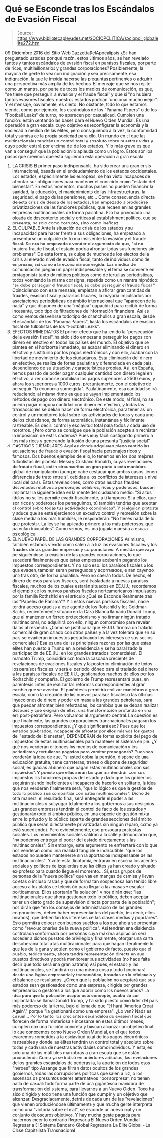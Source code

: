 # Qué se Esconde tras los Escándalos de Evasión Fiscal

> Source: https://www.bibliotecapleyades.net/SOCIOPOLITICA/sociopol_globalelite272.htm

09 Diciembre 2016
del Sitio Web GazzettaDelApocalipsis
¿Se han preguntado ustedes por qué razón, estos últimos años, se han revelado tantos y tantos escándalos de evasión fiscal en paraísos fiscales, por parte de ricos, multimillonarios y grandes corporaciones? Posiblemente, la mayoría de gente lo vea con indignación y sea precisamente, esa indignación, la que le impida hacerse las preguntas pertinentes o adquirir una perspectiva más amplia de los hechos. El mensaje que se nos repite como un mantra, por parte de todos los medios de comunicación, es que,
"se tiene que perseguir la evasión y el fraude fiscal" y que si "no hubiera tantos evasores fiscales, nuestros estados podrían funcionar mucho mejor".
Y el mensaje, obviamente, es cierto. No obstante, todo lo que estamos viendo, como por ejemplo, los escándalos de los "Panama Papers" o de los "Football Leaks" de turno, no aparecen por casualidad. Cumplen una función:
están sentando las bases para el Nuevo Orden Mundial.
Es una operación a gran escala, cuyo objetivo es reconfigurar la economía y la sociedad a medida de las élites, pero consiguiendo a la vez, la conformidad total y sumisa de la propia sociedad para ello. Un mundo en el que las multinacionales tendrán un control total y absoluto sobre nuestras vidas y cuyo poder estará por encima del de los estados. Y lo más grave es que van a conseguir que la población lo aplauda como un logro. Estos son los pasos que creemos que está siguiendo esta operación a gran escala
1. LA CRISIS El primer paso indispensable, ha sido crear una gran crisis internacional, basada en el endeudamiento de los estados occidentales. Los estados, especialmente los europeos, se han visto incapaces de afrontar sus obligaciones para mantener el conocido como "estado del bienestar". En estos momentos, muchos países no pueden financiar la sanidad, la educación, el mantenimiento de las infraestructuras, la seguridad, el pago de las pensiones, etc... Como consecuencia directa de esta crisis de deuda de los estados, han empezado a producirse privatizaciones de las funciones públicas, que recaen en las grandes empresas multinacionales de forma paulatina. Eso ha provocado una oleada de descontento social y críticas al establishment político, que se presenta, no solo como corrupto, sino como ineficaz.
2. EL CULPABLE Ante la situación de crisis de los estados y su incapacidad para hacer frente a sus obligaciones, ha empezado a presentarse un culpable de forma insistente:
la evasión y el fraude fiscal.
Se nos ha empezado a vender el argumento de que,
"si no hubiera fraude fiscal, el estado podría afrontar todas sus funciones sin problemas".
De esta forma, se culpa de muchos de los efectos de la crisis al elevado nivel de evasión fiscal, tanto de individuos como de empresas, así como a la economía sumergida.
Los medios de comunicación juegan un papel indispensable y el tema se convierte en protagonista tanto de mítines políticos como de tertulias periodísticas, todos vomitando la misma consigna, repetida como un mantra hipnótico:
"se debe perseguir el fraude fiscal, se debe perseguir el fraude fiscal "
Coincidiendo con este mensaje, empiezan a aflorar gran cantidad de fraudes, evasión fiscal y paraísos fiscales, la mayoría impulsados por asociaciones periodísticas de ámbito internacional que "aparecen de la nada" y que disponen de una "mágica" capacidad para recibir de forma incesante, todo tipo de filtraciones de información financiera.
Así es como vemos desvelarse todo tipo de chanchullos a gran escala, desde el escándalo de los "Panama Papers", hasta los escándalos de evasión fiscal de futbolistas de los "Football Leaks".
3. EFECTOS INMEDIATOS El primer efecto que ha tenido la "persecución de la evasión fiscal", ha sido sido empezar a perseguir los pagos con dinero en efectivo en todos los países del mundo. El objetivo que se plantea en el horizonte inmediato, es acabar eliminando el dinero en efectivo y sustituirlo por los pagos electrónicos y con ello, acabar con la libertad de movimiento de los ciudadanos. Esta eliminación del dinero en efectivo, se realiza de forma paulatina y diferenciada en cada país, dependiendo de su situación y características propias. Así, en España, hemos pasado de poder pagar cualquier cantidad con dinero legal en efectivo, a ver como se prohibían los pagos superiores a 2500 euros, y ahora los superiores a 1000 euros, presuntamente, con el objetivo de perseguir "la economía sumergida".
Paulatinamente, esa cantidad se irá reduciendo, al mismo ritmo en que se vayan implementando los métodos de pago con dinero electrónico.
De este modo, al final, no se pueda pagar ninguna cantidad con dinero en efectivo, y todas las transacciones se deban hacer de forma electrónica, para tener así un control y un monitoreo total sobre las actividades de todos y cada uno de los ciudadanos, de forma automática, instantánea y fácilmente rastreable. Es decir:
control y esclavitud total para todos y cada uno de nosotros.
¿Pero cómo se consigue que la población acepte sin rechistar la imposición de estas cadenas? Pues muy fácil:
castigando primero a los más ricos y generando la ilusión de una presunta "justicia social"
4. CASTIGOS EJEMPLARES Aquí es donde adquieren pleno sentido las acusaciones de fraude o evasión fiscal hacia personajes ricos y famosos. Dos buenos ejemplos de ello, lo tenemos en los dos mejores futbolistas del planeta:
Messi y Cristiano Ronaldo, cuyas revelaciones de fraude fiscal, están circunscritas en gran parte a esta maniobra global de manipulación (aunque cabe destacar que ambos casos tienen diferencias de trato entre sí, debidas a los conflictos de intereses a nivel local del país).
Estas revelaciones, como otros muchos fraudes desvelados relativos a personajes célebres, ricos y poderosos, buscan implantar la siguiente idea en la mente del ciudadano medio:
"Si a tus ídolos no se les permite evadir fiscalmente, a ti tampoco. Si a ellos, que son ricos y poderosos los perseguimos, tú también tendrás que aceptar el control sobre todas tus actividades económicas".
Y si alguien protesta y aduce que se está ejerciendo un excesivo control y represión sobre la clase media o los más humildes, le responderán:
"No tienes nada de lo que protestar. La ley se ha aplicado primero a los más poderosos, que parecían intocables".
Como vemos, es una jugada maestra a escala psicológica.
5. EL NUEVO PAPEL DE LAS GRANDES CORPORACIONES Asimismo, también estamos viendo como salen a la luz las evasiones fiscales y los fraudes de las grandes empresas y corporaciones. A medida que vaya persiguiéndose la evasión de las grandes corporaciones, lo que sucederá finalmente es que estas empresas acabarán pagando los impuestos correspondientes. Y no solo eso:
los paraísos fiscales a los que evaden, también serán perseguidos y acorralados, e irán cayendo uno tras otro, de forma paulatina.
Pero no caerán todos. De hecho, el dinero de esos paraísos fiscales, será trasladado a nuevos paraísos fiscales, muchos de los cuales estarán situados en EE.UU.; recordemos el ejemplo de los nuevos paraísos fiscales norteamericanos impulsados por la familia Rothshild en el artículo ¿Qué se Esconde Realmente tras los "Papeles de Panamá"?
Y a estos nuevos paraísos fiscales, nadie tendrá acceso gracias a ese agente de los Rotschild y los Goldman Sachs, recientemente situado en la Casa Blanca llamado Donald Trump, que al mantener un férreo proteccionismo y no firmar ningún tratado multinacional, no adquirirá con ello, ningún compromiso para revelar datos al respecto. ¿Cómo se justificaría que EE.UU. firmara un tratado comercial de gran calado con otros países y a la vez tolerara que en su país se evadieran impuestos perjudicando los intereses de sus socios comerciales? Esa es una de las principales razones por las que estas élites han puesto a Trump en la presidencia y se ha paralizado la participación de EE.UU. en los grandes tratados 'comerciales'. El mandato Trump, coincidirá con toda la cascada creciente de revelaciones de evasiones fiscales y la posterior eliminación de todos los paraísos fiscales, y será el periodo idóneo para el traslado del dinero a los paraísos fiscales de EE.UU., gestionados muchos de ellos por los Rothschild y compañía.
El gobierno de Trump representará pues, un paréntesis antes de realizar las reformas correspondientes al gran cambio que se avecina.
El paréntesis permitirá realizar maniobras a gran escala, como la creación de los nuevos paraísos fiscales o las últimas inyecciones de dinero y poder en masa a las grandes petroleras, para que puedan afrontar, bien reforzadas, los cambios que se deban realizar después y que exigirán de ellas, una transformación profunda en una era post-petrolífera. Pero volvamos al argumento central. La cuestión es que finalmente, las grandes corporaciones transnacionales pagarán los impuestos correspondientes. ¿Y qué significará eso? Pues que los estados quebrados, incapaces de afrontar por ellos mismos los gastos del "estado del bienestar", DEPENDERÁN de forma explícita del pago de impuestos de estas multinacionales para mantener el sistema en pie.
¿Y qué nos venderán entonces los medios de comunicación y los periodistas y tertulianos pagados para vomitar propaganda? Pues nos venderán la idea de que,
"si usted cobra la pensión, dispone de una educación gratuita, tiene carreteras, trenes o dispone de seguridad social, es gracias al dinero que pagan estas multinacionales con sus impuestos".
Y puesto que ellas serán las que mantendrán con sus impuestos las funciones propias del estado y dado que los gobiernos seguirán siendo ineficientes e incapaces de hacerlo en solitario, la idea que nos venderán finalmente será,
"que lo lógico es que la gestión de todo lo público sea compartida con estas multinacionales".
Dicho de otra manera:
el resultado final, será entregarle el poder a las multinacionales y subyugar totalmente a los gobiernos a sus designios.
Las grandes empresas tendrán el control de facto de los estados y gestionarán todo el ámbito público, en una especie de gestión mixta entre lo privado y lo público (aparte de grandes secciones del ámbito público que serán directamente privatizadas sin ningún reparo, como ya está sucediendo). Pero evidentemente, eso provocará protestas sociales.
Los movimientos sociales saldrán a la calle y denunciarán que,
"no podemos entregar el poder del estado directamente a las multinacionales".
Sin embargo, este argumento se enfrentará con lo que nos venderán como una realidad tangible e indiscutible:
"que los estados no pueden mantenerse sin la aportación indispensable de las multinacionales".
Y ante esta dicotomía, entrarán en escena los agentes sociales y políticos de izquierdas que las élites ya han creado y situado ex-profeso para cuando llegue el momento...
Sí, esos grupos de personas de la "nueva política" que van en mangas de camisa y llevan coletas o incluso rastas y que de forma tan sospechosa han tenido libre acceso a los platós de televisión para llegar a las masas y escalar políticamente.
Ellos aportarán "la solución" y nos dirán que:
"las multinacionales que ahora gestionan todo lo público, deben aceptar tener un cierto grado de supervisión directa por parte de la población"; nos dirán que "en los consejos de administración de las grandes corporaciones, deben haber representantes del pueblo, (es decir, ellos mismos), que defiendan los intereses de las clases medias y populares".
Esto permitirá colocar con buenos sueldos a los que ahora se presentan como "revolucionarios de la nueva política".
Así tendrán una disidencia controlada conformada por personas cuya máxima aspiración será acceder a dichos puestos de privilegio y finalmente, otorgar una carta de soberanía total a las multinacionales para que hagan literalmente lo que les de la gana y actúen como el gobierno de facto, puesto que el pueblo, teóricamente, ahora tendrá representación directa en sus puestos directivos y podrá monitorear sus actividades (no hace falta decir que todo será una gran patraña) Así pues, el estado y las multinacionales, se fundirán en una misma cosa y todo funcionará desde una lógica empresarial y tecnocrática, basadas en la eficiencia y el balance de resultados. ¿Creen que la población no aceptará que sus estados sean gestionados como una empresa, dirigida por grandes empresarios o gestores a los que adorar como los nuevos amos? La idea para que la población acepte este concepto, acaba de ser implantada:
se llama Donald Trump, y ha sido puesto como líder del país más poderoso de la tierra, bajo el lema de que "él hará 'America Great Again'," porque "la gestionará como una empresa".
¿Lo ven? Nada es casual...
Por lo tanto, los crecientes escándalos de evasión fiscal que florecen de forma misteriosa e incesante en estos últimos meses, cumplen con una función concreta y buscan alcanzar un objetivo final:
lo que conocemos como Nuevo Orden Mundial, en el que todos estaremos sometidos a la esclavitud total de los pagos electrónicos rastreables y donde las élites tendrán un control total y absoluto sobre todas y cada una de nuestras actividades como individuos.
Y esta, es solo una de las múltiples maniobras a gran escala que se están produciendo
Como ya se indicó en anteriores artículos, las revelaciones de los grandes escándalos de pederastia, la aparición de todos esos "héroes" tipo Assange que filtran datos ocultos de los grandes gobiernos, todas las corrupciones políticas que salen a luz, o los ascensos de presuntos líderes alternativos "por sorpresa", no tienen nada de casual:
todo forma parte de una gigantesca maniobra de transformación del sistema, para llevarnos a un Nuevo Orden.
Todo ha sido dirigido y todo tiene una función que cumplir y un objetivo que alcanzar. Desgraciadamente, detrás de cada una de las "revelaciones" que vienen produciéndose últimamente y que mucha gente interpreta como una "victoria sobre el mal", se esconde un nuevo mal y un conjunto de oscuros objetivos. Y hay mucha gente pagada para hacernos creer lo contrario
Regresar a El Nuevo Orden Mundial
Regresar a El Sistema Bancario Global
Regresar a La Elite Global - La Clase Capitalista Transnacional

